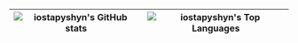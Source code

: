 | ![iostapyshyn's GitHub stats](https://github-readme-stats.vercel.app/api?username=iostapyshyn&count_private=true&show_icons=true&hide_border=true&icon_color=586069&include_all_commits=true&hide_rank=true) | ![iostapyshyn's Top Languages](https://github-readme-stats.vercel.app/api/top-langs/?username=iostapyshyn&theme=default&show_icons=true&hide_border=true&layout=compact) |
|-|-|

<!--
**iostapyshyn/iostapyshyn** is a ✨ _special_ ✨ repository because its `README.md` (this file) appears on your GitHub profile.

Here are some ideas to get you started:

- 🔭 I’m currently working on ...
- 🌱 I’m currently learning ...
- 👯 I’m looking to collaborate on ...
- 🤔 I’m looking for help with ...
- 💬 Ask me about ...
- 📫 How to reach me: ...
- 😄 Pronouns: ...
- ⚡ Fun fact: ...
-->
